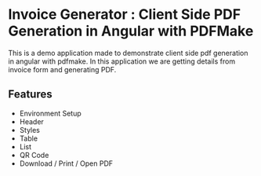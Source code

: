 # Invoice Generator : Client Side PDF Generation in Angular with PDFMake

This is a demo application made to demonstrate client side pdf generation in angular with pdfmake.
In this application we are getting details from invoice form and generating PDF.

## Features

- Environment Setup
- Header
- Styles
- Table
- List
- QR Code
- Download / Print / Open PDF
